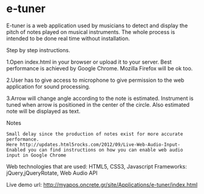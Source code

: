 e-tuner
=======

E-tuner is a web application used by musicians to detect and display the pitch of notes played on musical instruments.
The whole process is intended to be done real time without installation. 

Step by step instructions.

1.Open index.html in your browser or upload it to your server. Best performance is achieved by Google Chrome. Mozilla Firefox will be ok too.

2.User has to give access to microphone to give permission to the web application for sound processing.

3.Arrow will change angle according to the note is estimated. Instrument is tuned when arrow is positioned in the center 
of the circle. Also estimated note will be displayed as text.

Notes

    Small delay since the production of notes exist for more accurate performance.
    Here http://updates.html5rocks.com/2012/09/Live-Web-Audio-Input-Enabled you can find instructions on how you can enable web audio input in Google Chrome


Web technologies that are used: HTML5, CSS3, Javascript
Frameworks: jQuery,jQueryRotate, Web Audio API

Live demo url: http://myapos.oncrete.gr/site/Applications/e-tuner/index.html 
